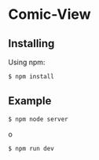 # Comic-View
## Installing

Using npm:

```bash
$ npm install
```

## Example

```bash
$ npm node server 
```
o
```bash
$ npm run dev
```
